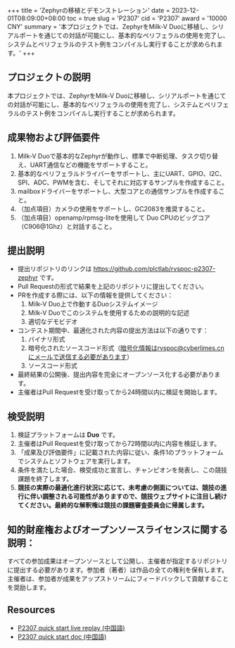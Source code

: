 +++
title = 'Zephyrの移植とデモンストレーション'
date = 2023-12-01T08:09:00+08:00
toc = true
slug = 'P2307'
cid = 'P2307'
award = '10000 CNY'
summary = '本プロジェクトでは、ZephyrをMilk-V Duoに移植し、シリアルポートを通じての対話が可能にし、基本的なペリフェラルの使用を完了し、システムとペリフェラルのテスト例をコンパイルし実行することが求められます。'
+++

## プロジェクトの説明

本プロジェクトでは、ZephyrをMilk-V Duoに移植し、シリアルポートを通じての対話が可能にし、基本的なペリフェラルの使用を完了し、システムとペリフェラルのテスト例をコンパイルし実行することが求められます。

## 成果物および評価要件

1. Milk-V Duoで基本的なZephyrが動作し、標準で中断処理、タスク切り替え、UART通信などの機能をサポートすること。
2. 基本的なペリフェラルドライバーをサポートし、主にUART、GPIO、I2C、SPI、ADC、PWMを含む、そしてそれに対応するサンプルを作成すること。
3. mailboxドライバーをサポートし、大型コアとの通信サンプルを作成すること。
4. （加点項目）カメラの使用をサポートし、GC2083を推奨すること。
5. （加点項目）openamp/rpmsg-liteを使用して Duo CPUのビッグコア（C906@1Ghz）と対話すること。

## 提出説明
 
* 提出リポジトリのリンクは https://github.com/plctlab/rvspoc-p2307-zephyr です。
* Pull Requestの形式で結果を上記のリポジトリに提出してください。
* PRを作成する際には、以下の情報を提供してください：
  1. Milk-V Duo上で作動するDuoシステムイメージ
  2. Milk-V Duoでこのシステムを使用するための説明的な記述
  3. 適切なデモビデオ
* コンテスト期間中、最適化された内容の提出方法は以下の通りです：
  1. バイナリ形式
  2. 暗号化されたソースコード形式（暗号化情報はrvspoc@cyberlimes.cnにメールで送信する必要があります）
  3. ソースコード形式
* 最終結果の公開後、提出内容を完全にオープンソース化する必要があります。
* 主催者はPull Requestを受け取ってから24時間以内に検証を開始します。

## 検受説明

1. 検証プラットフォームは **Duo** です。
2. 主催者はPull Requestを受け取ってから72時間以内に内容を検証します。
3. 「成果及び評価要件」に記載された内容に従い、条件1のプラットフォームでシステムとソフトウェアを実行します。
4. 条件を満たした場合、検受成功と宣言し、チャンピオンを発表し、この競技課題を終了します。
5. **競技の実際の最適化進行状況に応じて、未考慮の側面については、競技の進行に伴い調整される可能性がありますので、競技ウェブサイトに注目し続けてください。最終的な解釈権は競技の課題審査委員会に帰属します。**

## 知的財産権およびオープンソースライセンスに関する説明：

すべての参加成果はオープンソースとして公開し、主催者が指定するリポジトリに提出する必要があります。参加者（著者）は作品の全ての権利を保有します。主催者は、参加者が成果をアップストリームにフィードバックして貢献することを奨励します。

## Resources

- [P2307 quick start live replay (中国語)](https://www.bilibili.com/video/BV1264y1E7PJ)
- [P2307 quick start doc (中国語)](https://github.com/plctlab/rvspoc/blob/main/Docs/P2307/P2307.md)